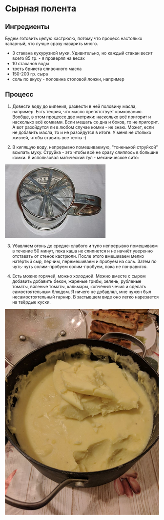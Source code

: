 Сырная полента
====

Ингредиенты
---

Будем готовить целую кастрюлю, потому что процесс настолько запарный, что лучше сразу наварить много.

- 3 стакана кукурузной муки. Удивительно, но каждый стакан весит всего 85 гр. - я проверял на весах
- 10 стаканов воды
- треть брикета сливочного масла
- 150-200 гр. сыра
- соль по вкусу - половина столовой ложки, например

Процесс
---

1. Довести воду до кипения, развести в ней половину масла, например. Есть теория, что масло препятствует комкованию.
Вообще, в этом процессе две метрики: насколько всё пригорит и насколько всё комками. Если мешать со дна и боков, то не пригорит. А вот разойдутся ли в любом случае комки - не знаю. Может, если не добавить масла, то и не разойдутся в итоге. У меня не столько жизней, чтобы ставить все тесты :)

2. В кипящую воду, непрерывно помешиваемую, "тоненькой струйкой" всыпать муку. Струйка - это чтобы всё не сразу
слиплось в большие комки. Я использовал магический тул - механическое сито:

![](329px-Puderzuckersieb1.jpg)

3. Убавляем огонь до средне-слабого и тупо непрерывно помешиваем в течение 50 минут, пока каша не слипнется и не начнёт уверенно отставать от стенок кастрюли. После этого вмешиваем мелко натёртый сыр, перчим, перемешиваем и пробуем на соль. Затем по чуть-чуть солим-пробуем солим-пробуем, пока не понравится.

4. Есть можно горячей, можно холодной. Можно вместе с сыром добавить добавить бекон, жареные грибы, зелень, рубленые томаты, вяленые томаты, кальмары, копчёный чечил и сделать самостоятельным блюдом. Я ничего не добавлял, мне нужен был несамостоятельный гарнир. В застывшем виде оно легко нарезается на твёрдые куски.

![](polenta.jpg)
